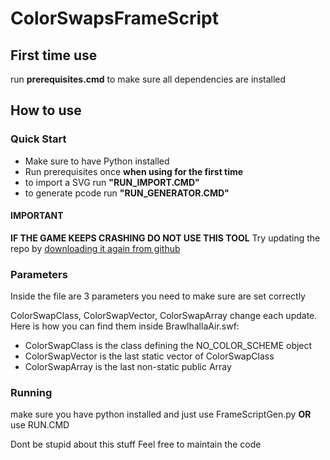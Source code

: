 # ColorSwapsFrameScript

## First time use

run **prerequisites.cmd** to make sure all dependencies are installed

## How to use

### Quick Start

- Make sure to have Python installed
- Run prerequisites once **when using for the first time**
- to import a SVG run **"RUN_IMPORT.CMD"**
- to generate pcode run **"RUN_GENERATOR.CMD"**

#### IMPORTANT

**IF THE GAME KEEPS CRASHING DO NOT USE THIS TOOL**
Try updating the repo by [downloading it again from github](https://github.com/bucccket/ColorSwapsFrameScript "Github Link")

### Parameters

Inside the file are 3 parameters you need to make sure are set correctly

ColorSwapClass, ColorSwapVector, ColorSwapArray change each update. Here is how you can find them inside BrawlhallaAir.swf:

- ColorSwapClass is the class defining the NO_COLOR_SCHEME object
- ColorSwapVector is the last static vector of ColorSwapClass
- ColorSwapArray is the last non-static public Array

### Running

make sure you have python installed and just use FrameScriptGen.py **OR** use RUN.CMD

Dont be stupid about this stuff
Feel free to maintain the code
